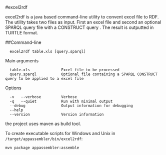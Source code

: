 #excel2rdf

excel2rdf is a java based command-line utility to convent excel file to RDF.  The utility takes two files as input. First an excel file and second an optional  SPARQL query file with a CONSTRUCT query . The result is outputted in TURTLE format.

##Command-line

      excel2rdf table.xls [query.sparql]

  Main arguments

      table.xls              Excel file to be processed
      query.sparql           Optional file containing a SPARQL CONSTRUCT query to be applied to a excel file

  Options

      -v   --verbose         Verbose
      -q   --quiet           Run with minimal output
      --debug                Output information for debugging
      --help
      --version              Version information

the project uses maven as build tool.

To create executable scripts for Windows and Unix in `/target/appassembler/bin/excel2rdf`:

    mvn package appassembler:assemble

